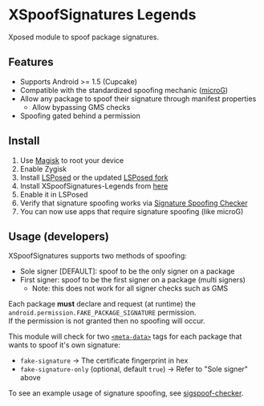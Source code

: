 # XSpoofSignatures Legends

Xposed module to spoof package signatures.

## Features

- Supports Android >= 1.5 (Cupcake)
- Compatible with the standardized spoofing
  mechanic ([microG](https://github.com/microg/GmsCore/tree/a787b52ccc56b2e197bf38e1229bb4206538cd12/patches))
- Allow any package to spoof their signature through manifest properties
	- Allow bypassing GMS checks
- Spoofing gated behind a permission

## Install

1. Use [Magisk](https://github.com/topjohnwu/Magisk) to root your device
2. Enable Zygisk
3. Install [LSPosed](https://github.com/LSPosed/LSPosed) or the updated [LSPosed fork](https://github.com/mywalkb/LSPosed_mod)
4. Install XSpoofSignatures-Legends from [here](https://github.com/Lobanokivan11/XSpoofSignatures-Legends/releases/latest)
5. Enable it in LSPosed
6. Verify that signature spoofing works via [Signature Spoofing Checker](https://f-droid.org/en/packages/lanchon.sigspoof.checker)
7. You can now use apps that require signature spoofing (like microG)

## Usage (developers)

XSpoofSignatures supports two methods of spoofing:

- Sole signer [DEFAULT]: spoof to be the only signer on a package
- First signer: spoof to be the first signer on a package (multi signers)
	- Note: this does not work for all signer checks such as GMS

Each package **must** declare and request (at runtime) the `android.permission.FAKE_PACKAGE_SIGNATURE` permission.\
If the permission is not granted then no spoofing will occur.

This module will check for two [`<meta-data>`](https://developer.android.com/guide/topics/manifest/meta-data-element) tags for each package that wants
to spoof it's own signature:

- `fake-signature` -> The certificate fingerprint in hex
- `fake-signature-only` (optional, default `true`) -> Refer to "Sole signer" above

To see an example usage of signature spoofing, see [sigspoof-checker](https://github.com/Lanchon/sigspoof-checker).